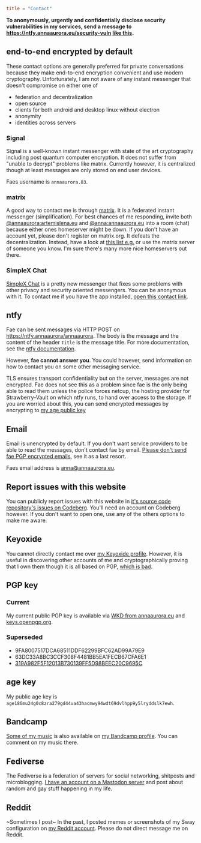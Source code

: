 ```toml
title = "Contact"
```

<strong>To anonymously, urgently and confidentially disclose security vulnerabilities in my services, send a message to <span class="mono">https://ntfy.annaaurora.eu/security-vuln</span> <a href="https://ntfy.annaaurora.eu/docs/publish/">like this</a>.</strong>

## end-to-end encrypted by default

These contact options are generally preferred for private conversations because they make end-to-end encryption convenient and use modern cryptography. Unfortunately, I am not aware of any instant messenger that doesn't compromise on either one of

- federation and decentralization
- open source
- clients for both android and desktop linux without electron
- anonymity
- identities across servers

### Signal

Signal is a well-known instant messenger with state of the art cryptography including post quantum computer encryption. It does not suffer from "unable to decrypt" problems like matrix. Currently however, it is centralized though at least messages are only stored on end user devices.

Faes username is `annaaurora.83`.

### matrix

A good way to contact me is through [matrix](https://matrix.org/). It is a federated instant messenger (simplification). For best chances of me responding, invite both [@annaaurora:artemislena.eu](https://matrix.to/#/@annaaurora:artemislena.eu) and [@anna:annaaurora.eu](https://matrix.to/#/@anna:annaaurora.eu) into a room (chat) because either ones homeserver might be down. If you don't have an account yet, please don't register on matrix.org. It defeats the decentralization. Instead, have a look at [this list e.g.](https://github.com/techlore/faq-bot/blob/6c257e35c9033de7222be16528f3ab39a466b56a/faq.json#L10) or use the matrix server of someone you know. I'm sure there's many more nice homeservers out there.

### SimpleX Chat

[SimpleX Chat](https://simplex.chat/) is a pretty new messenger that fixes some problems with other privacy and security oriented messengers. You can be anonymous with it. To contact me if you have the app installed, [open this contact link](https://simplex.chat/contact#/?v=2-5&smp=smp%3A%2F%2F6iIcWT_dF2zN_w5xzZEY7HI2Prbh3ldP07YTyDexPjE%3D%40smp10.simplex.im%2FA8yjzq7FCXURRlKKHk0pSVWeawtZGgDN%23%2F%3Fv%3D1-2%26dh%3DMCowBQYDK2VuAyEA-KlVDK1JtuB6EpcXW-EzqrIRI250ek0fxiL7wj8TLDM%253D%26srv%3Drb2pbttocvnbrngnwziclp2f4ckjq65kebafws6g4hy22cdaiv5dwjqd.onion).

## ntfy

Fae can be sent messages via HTTP POST on <https://ntfy.annaaurora/annaaurora>. The body is the message and the content of the header `Title` is the message title. For more documentation, see the [ntfy documentation](https://docs.ntfy.sh/publish/).

However, **fae cannot answer you**. You could however, send information on how to contact you on some other messaging service.

TLS ensures transport confidentiality but on the server, messages are not encrypted. Fae does not see this as a problem since fae is the only being able to read them unless the police forces netcup, the hosting provider for Strawberry-Vault on which ntfy runs, to hand over access to the storage. If you are worried about this, you can send encrypted messages by encrypting to [my age public key](#age-key)

## Email

Email is unencrypted by default. If you don't want service providers to be able to read the messages, don't contact fae by email. [Please don't send fae PGP encrypted emails](https://www.latacora.com/blog/2019/07/16/the-pgp-problem/), see it as a last resort.

Faes email address is <a href="mailto:anna@annaaurora.eu">anna@annaaurora.eu</a>.

## Report issues with this website

You can publicly report issues with this website in [it's source code repository's issues on Codeberg](https://codeberg.org/annaaurora/aaura-w3-strawb/issues). You'll need an account on Codeberg however. If you don't want to open one, use any of the others options to make me aware.

## Keyoxide

You cannot directly contact me over [my Keyoxide profile](https://keyoxide.org/E71487CE9FA30D35ED9668A6B1BDDD56BCE7CD72). However, it is useful in discovering other accounts of me and cryptographically proving that I own them though it is all based on PGP, [which is bad](https://www.latacora.com/blog/2019/07/16/the-pgp-problem/).

## PGP key

### Current

My current public PGP key is available via [WKD from annaaurora.eu](/.well-known/openpgpkey/hu/fxy63pyohfbm34b533z1nk4bhfhbkpsh) and [keys.openpgp.org](https://keys.openpgp.org/vks/v1/by-fingerprint/E71487CE9FA30D35ED9668A6B1BDDD56BCE7CD72).

### Superseded

- 9FA8007517DCA68511DDF62299BFC62AD99A79E9
- 63DC33A8BC3CCF308F4481BB5EA1FECB67CFA6E1
- [319A982F5F12013B730139FF5D98BEEC20C9695C](https://keys.openpgp.org/vks/v1/by-fingerprint/319A982F5F12013B730139FF5D98BEEC20C9695C)

## age key

My public age key is `age186mu24g0c8zra279gd44va43hacmwy94wdt69dvlhpp9y5lryddslk7ewh`.

## Bandcamp

[Some of my music](/art#music) is also available on [my Bandcamp profile](https://annaaurora.bandcamp.com). You can comment on my music there.

## Fediverse

The Fediverse is a federation of servers for social networking, shitposts and microblogging. <a rel="me" href="https://pony.social/@annaaurora">I have an account on a Mastodon server</a> and post about random and gay stuff happening in my life.

## Reddit

~Sometimes I post~ In the past, I posted memes or screenshots of my Sway configuration on [my Reddit account](https://reddit.artemislena.eu/u/veggushroom). Please do not direct message me on Reddit.
